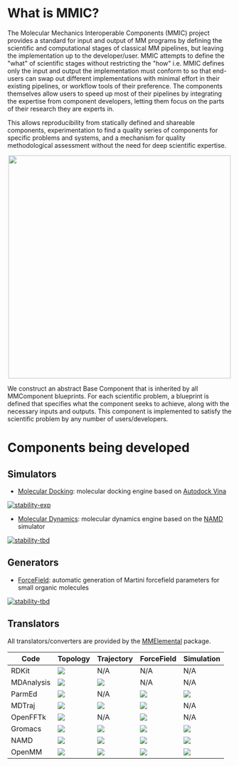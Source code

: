 # What is MMIC?
The Molecular Mechanics Interoperable Components (MMIC) project provides a standard for input and output of MM programs by defining the scientific and computational stages of classical MM pipelines, but leaving the implementation up to the developer/user. MMIC attempts to define the "what" of scientific stages without restricting the "how" i.e. MMIC defines only the input and output the implementation must conform to so that end-users can swap out different implementations with minimal effort in their existing pipelines, or workflow tools of their preference. The components themselves allow users to speed up most of their pipelines by integrating the expertise from component developers, letting them focus on the parts of their research they are experts in.

This allows reproducibility from statically defined and shareable components, experimentation to find a quality series of components for specific problems and systems, and a mechanism for quality methodological assessment without the need for deep scientific expertise.

<p align="center">
    <img src="https://github.com/MolSSI/MMIC/raw/master/mmcomponents/data/imgs/mm_component_hierarchy.png" width="500">
</p>

We construct an abstract Base Component that is inherited by all MMComponent blueprints. For each scientific problem, a blueprint is defined that specifies what the component seeks to achieve, along with the necessary inputs and outputs. This component is implemented to satisfy the scientific problem by any number of users/developers.

# Components being developed

## Simulators
- [Molecular Docking](https://github.com/MolSSI/mmic_docking): molecular docking engine based on [Autodock Vina](http://vina.scripps.edu)

[![stability-exp](https://img.shields.io/badge/status-exp-orange.svg?style=for-the-badge)](https://github.com/emersion/stability-badges#experimental)

- [Molecular Dynamics](https://github.com/MolSSI/mmic_dynamics): molecular dynamics engine based on the [NAMD](https://www.ks.uiuc.edu/Research/namd) simulator

[![stability-tbd](https://img.shields.io/badge/status-tbd-red.svg?style=for-the-badge)](https://github.com/emersion/stability-badges#experimental)

## Generators
- [ForceField](https://github.com/MolSSI/MMComponents_forcefield): automatic generation of Martini forcefield parameters for small organic molecules

[![stability-tbd](https://img.shields.io/badge/status-tbd-red.svg?style=for-the-badge)](https://github.com/emersion/stability-badges#experimental)

## Translators
All translators/converters are provided by the [MMElemental](https://github.com/MolSSI/MMElemental) package.

| Code       | Topology | Trajectory | ForceField | Simulation | 
|------------|----------|------------|------------|------------|
| RDKit      	|<img src="https://img.shields.io/badge/EXP%20-%2314354C.svg?&style=flat&logo=python&logoColor=white"/>| N/A | N/A | N/A |
| MDAnalysis 	|<img src="https://img.shields.io/badge/EXP%20-%2314354C.svg?&style=flat&logo=python&logoColor=white"/>|<img src="https://img.shields.io/badge/EXP%20-%2314354C.svg?&style=flat&logo=python&logoColor=white"/>| N/A | N/A |
| ParmEd  	    |<img src="https://img.shields.io/badge/EXP%20-%2314354C.svg?&style=flat&logo=python&logoColor=white"/>| N/A |<img src="https://img.shields.io/badge/TBD%20-%2314354C.svg?&style=flat&logo=python&logoColor=white"/>|<img src="https://img.shields.io/badge/TBD%20-%2314354C.svg?&style=flat&logo=python&logoColor=white"/>|
| MDTraj        |<img src="https://img.shields.io/badge/TBD%20-%2314354C.svg?&style=flat&logo=python&logoColor=white"/>|<img src="https://img.shields.io/badge/TBD%20-%2314354C.svg?&style=flat&logo=python&logoColor=white"/>|<img src="https://img.shields.io/badge/EXP%20-%2314354C.svg?&style=flat&logo=python&logoColor=white"/>| N/A |
| OpenFFTk      |<img src="https://img.shields.io/badge/TBD%20-%2314354C.svg?&style=flat&logo=python&logoColor=white"/>| N/A | <img src="https://img.shields.io/badge/TBD%20-%2314354C.svg?&style=flat&logo=python&logoColor=white"/>| N/A |
| Gromacs       |<img src="https://img.shields.io/badge/TBD%20-%2314354C.svg?&style=flat&logo=python&logoColor=white"/>|<img src="https://img.shields.io/badge/TBD%20-%2314354C.svg?&style=flat&logo=python&logoColor=white"/>|<img src="https://img.shields.io/badge/TBD%20-%2314354C.svg?&style=flat&logo=python&logoColor=white"/>|<img src="https://img.shields.io/badge/TBD%20-%2314354C.svg?&style=flat&logo=python&logoColor=white"/>| 
| NAMD          |<img src="https://img.shields.io/badge/TBD%20-%2314354C.svg?&style=flat&logo=python&logoColor=white"/>|<img src="https://img.shields.io/badge/TBD%20-%2314354C.svg?&style=flat&logo=python&logoColor=white"/>|<img src="https://img.shields.io/badge/TBD%20-%2314354C.svg?&style=flat&logo=python&logoColor=white"/>|<img src="https://img.shields.io/badge/EXP%20-%2314354C.svg?&style=flat&logo=python&logoColor=white"/>| 
| OpenMM        |<img src="https://img.shields.io/badge/TBD%20-%2314354C.svg?&style=flat&logo=python&logoColor=white"/>|<img src="https://img.shields.io/badge/TBD%20-%2314354C.svg?&style=flat&logo=python&logoColor=white"/>|<img src="https://img.shields.io/badge/TBD%20-%2314354C.svg?&style=flat&logo=python&logoColor=white"/>|<img src="https://img.shields.io/badge/TBD%20-%2314354C.svg?&style=flat&logo=python&logoColor=white"/>| 

